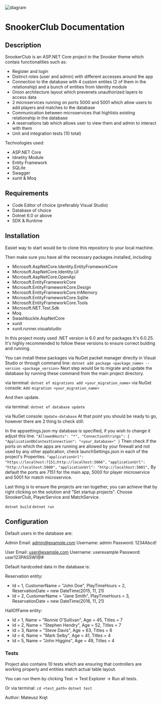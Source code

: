 ![diagram](https://github.com/Kr3to/SnookerClub/assets/89159808/32853dbe-aec3-46c7-9d58-4b3518be39dd)

# SnookerClub Documentation

## Description

SnookerClub is an ASP.NET Core project in the Snooker theme which contais functionalities such as:

- Register and login
- Distinct roles (user and admin) with different accesses around the app
- Connection to the database with 4 custom entites (2 of them in the relationship) and a bunch of entities from Identity module
- Onion architecture layout which prevenets unauthorized layers to access data
- 2 microservices running on ports 5000 and 5001 which allow users to add players and matches to the database
- Communication between microservices that highlists existing relationship in the database
- A reservations tab which allows user to view them and admin to interact with them
- Unit and integration tests (10 total)

Technologies used:

- ASP.NET Core
- Idnetity Module
- Entity Framework
- SQLite
- Swagger
- xunit & Moq

## Requirements 

- Code Editor of choice (preferably Visual Studio)
- Database of choice
- Dotnet 6.0 or above
- SDK & Runtime

## Installation

Easiet way to start would be to clone this repository to your local machine.

Then make sure you have all the necessary packages installed, including:

- Microsoft.AspNetCore.Identity.EntityFrameworkCore
- Microsoft.AspNetCore.Identity.UI
- Microsoft.AspNetCore.OpenApi
- Microsoft.EntityFrameworkCore
- Microsoft.EntityFrameworkCore.Design
- Microsoft.EntityFrameworkCore.InMemory
- Microsoft.EntityFrameworkCore.Sqlite
- Microsoft.EntityFrameworkCore.Tools
- Microsoft.NET.Test.Sdk
- Moq
- Swashbuckle.AspNetCore
- xunit
- xunit.runner.visualstudio

In this project mosty used .NET version is 6.0 and for packages It's 6.0.25. It's highly recommended to follow these versions to ensure correct bulding and running.

You can install these packages via NuGet packet manager directly in Visual Studio or through command line:
`
dotnet add package <package_name> --version <package_version>
`
Next step would be to migrate and update the database by running these command from the main project directory.

via terminal:
`
dotnet ef migrations add <your_migration_name>
`
via NuGet console:
`
Add-migration <your_migration_name>
`

And then update.

via terminal:
`
dotnet ef database update
`

via NuGet console:
`
Update-database
`
At that point you should be ready to go, however there are 2 thing to check still:

In the appsettings.json my database is specified, if you wish to change it adjust this line.
`
"AllowedHosts": "*",
"ConnectionStrings": {
  "ApplicationDbContextConnection": "<your_database>"
}
`
Then check if the ports on which the apps are running are allowed by your firewall and not used by any other application, check launchSettings.json in each of the project's Properties.
`
"applicationUrl": "https://localhost:7151;http://localhost:5066",
`
`
"applicationUrl": "http://localhost:5000",
`
`
"applicationUrl": "http://localhost:5001",
`
By default the ports are 7151 for the main app, 5000 for player microservice and 5001 for match microservice.

Last thing is to ensure the projects are ran together, you can achieve that by right clicking on the solution and "Set startup projects". Choose SnookerClub, PlayerService and MatchService.

`
dotnet build
`
`
dotnet run
`

## Configuration

Default users in the database are:

Admin
Email: admin@example.com
Username: admin
Password: 1234Abcd!

User
Email: user@example.com
Username: userexample
Password: user123PASSW!@#

Default hardcoded data in the database is:

Reservation entity:

- Id = 1, CustomerName = "John Doe", PlayTimeHours = 2, ReservationDate = new DateTime(2015, 11, 21)
- Id = 2, CustomerName = "Jane Smith", PlayTimeHours = 3, ReservationDate = new DateTime(2016, 11, 21)

HallOfFame entity:

- Id = 1, Name = "Ronnie O'Sullivan", Age = 45, Titles = 7
- Id = 2, Name = "Stephen Hendry", Age = 52, Titles = 7
- Id = 3, Name = "Steve Davis", Age = 63, Titles = 6 
- Id = 4, Name = "Mark Selby", Age = 41, Titles = 4
- Id = 5, Name = "John Higgins", Age = 49, Titles = 4

### Tests

Project also contains 10 tests which are ensuring that controllers are working properly and entities match actual table layout.

You can run them by clicking Test -> Test Explorer -> Run all tests.

Or via terminal:
`
cd <test_path>
`
`
dotnet test
`





Author: Mateusz Kręt
